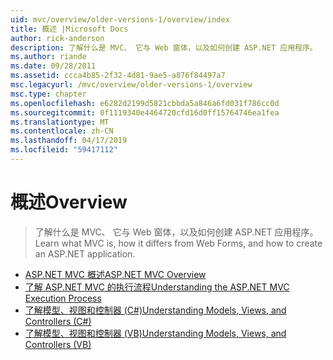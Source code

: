 ```yaml
---
uid: mvc/overview/older-versions-1/overview/index
title: 概述 |Microsoft Docs
author: rick-anderson
description: 了解什么是 MVC、 它与 Web 窗体，以及如何创建 ASP.NET 应用程序。
ms.author: riande
ms.date: 09/28/2011
ms.assetid: ccca4b85-2f32-4d81-9ae5-a876f84497a7
msc.legacyurl: /mvc/overview/older-versions-1/overview
msc.type: chapter
ms.openlocfilehash: e6282d2199d5821cbbda5a846a6fd031f786cc0d
ms.sourcegitcommit: 0f1119340e4464720cfd16d0ff15764746ea1fea
ms.translationtype: MT
ms.contentlocale: zh-CN
ms.lasthandoff: 04/17/2019
ms.locfileid: "59417112"
---
```

# <a name="overview"></a><span data-ttu-id="12861-103">概述</span><span class="sxs-lookup"><span data-stu-id="12861-103">Overview</span></span>

> <span data-ttu-id="12861-104">了解什么是 MVC、 它与 Web 窗体，以及如何创建 ASP.NET 应用程序。</span><span class="sxs-lookup"><span data-stu-id="12861-104">Learn what MVC is, how it differs from Web Forms, and how to create an ASP.NET application.</span></span>


- [<span data-ttu-id="12861-105">ASP.NET MVC 概述</span><span class="sxs-lookup"><span data-stu-id="12861-105">ASP.NET MVC Overview</span></span>](asp-net-mvc-overview.md)
- [<span data-ttu-id="12861-106">了解 ASP.NET MVC 的执行流程</span><span class="sxs-lookup"><span data-stu-id="12861-106">Understanding the ASP.NET MVC Execution Process</span></span>](understanding-the-asp-net-mvc-execution-process.md)
- [<span data-ttu-id="12861-107">了解模型、视图和控制器 (C#)</span><span class="sxs-lookup"><span data-stu-id="12861-107">Understanding Models, Views, and Controllers (C#)</span></span>](understanding-models-views-and-controllers-cs.md)
- [<span data-ttu-id="12861-108">了解模型、视图和控制器 (VB)</span><span class="sxs-lookup"><span data-stu-id="12861-108">Understanding Models, Views, and Controllers (VB)</span></span>](understanding-models-views-and-controllers-vb.md)
